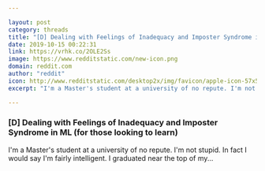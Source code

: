 ```yaml
---

layout: post
category: threads
title: "[D] Dealing with Feelings of Inadequacy and Imposter Syndrome in ML (for those looking to learn)"
date: 2019-10-15 00:22:31
link: https://vrhk.co/2OLE2Ss
image: https://www.redditstatic.com/new-icon.png
domain: reddit.com
author: "reddit"
icon: http://www.redditstatic.com/desktop2x/img/favicon/apple-icon-57x57.png
excerpt: "I'm a Master's student at a university of no repute. I'm not stupid. In fact I would say I'm fairly intelligent. I graduated near the top of my..."

---
```


### [D] Dealing with Feelings of Inadequacy and Imposter Syndrome in ML (for those looking to learn)

I'm a Master's student at a university of no repute. I'm not stupid. In fact I would say I'm fairly intelligent. I graduated near the top of my...